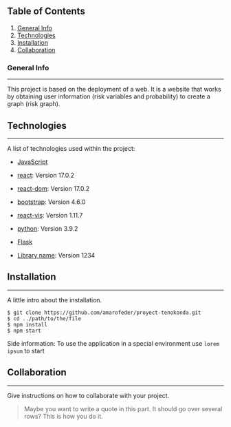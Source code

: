 ## Table of Contents
1. [General Info](#general-info)
2. [Technologies](#technologies)
3. [Installation](#installation)
4. [Collaboration](#collaboration)
### General Info
***
This project is based on the deployment of a web. It is a website that works by obtaining user information (risk variables and probability) to create a graph (risk graph).
## Technologies
***
A list of technologies used within the project:
* [JavaScript](https://www.javascript.com/) 
* [react](https://reactjs.org/): Version 17.0.2
* [react-dom](https://reactjs.org/): Version 17.0.2
* [bootstrap](https://getbootstrap.com/): Version 4.6.0
* [react-vis](https://uber.github.io/react-vis/): Version 1.11.7
* [python](https://www.python.org/): Version 3.9.2
* [Flask](https://flask.palletsprojects.com)

* [Library name](https://example.com): Version 1234
## Installation
***
A little intro about the installation. 
```
$ git clone https://github.com/amarofeder/proyect-tenokonda.git
$ cd ../path/to/the/file
$ npm install
$ npm start
```
Side information: To use the application in a special environment use ```lorem ipsum``` to start
## Collaboration
***
Give instructions on how to collaborate with your project.
> Maybe you want to write a quote in this part. 
> It should go over several rows?
> This is how you do it.
